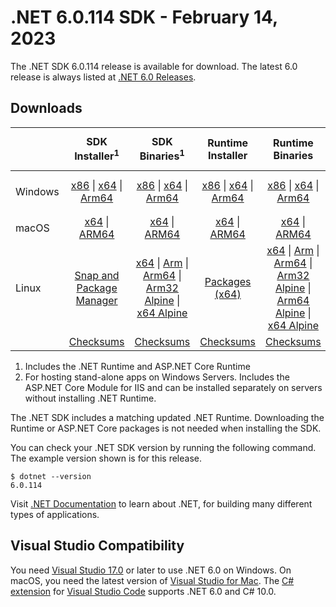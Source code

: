 # .NET 6.0.114 SDK - February 14, 2023

The .NET SDK 6.0.114 release is available for download. The latest 6.0 release is always listed at [.NET 6.0 Releases](../README.md).

## Downloads

|           | SDK Installer<sup>1</sup>                        | SDK Binaries<sup>1</sup>                 | Runtime Installer                                        | Runtime Binaries                                 | ASP.NET Core Runtime           |Windows Desktop Runtime          |
| --------- | :------------------------------------------:     | :----------------------:                 | :---------------------------:                            | :-------------------------:                      | :-----------------:            | :-----------------:            |
| Windows   | [x86][dotnet-sdk-win-x86.exe] \| [x64][dotnet-sdk-win-x64.exe] \| [Arm64][dotnet-sdk-win-arm64.exe] | [x86][dotnet-sdk-win-x86.zip] \| [x64][dotnet-sdk-win-x64.zip] \|  [Arm64][dotnet-sdk-win-arm64.zip] | [x86][dotnet-runtime-win-x86.exe] \| [x64][dotnet-runtime-win-x64.exe] \| [Arm64][dotnet-runtime-win-arm64.exe] | [x86][dotnet-runtime-win-x86.zip] \| [x64][dotnet-runtime-win-x64.zip] \| [Arm64][dotnet-runtime-win-arm64.zip] | [x86][aspnetcore-runtime-win-x86.exe] \| [x64][aspnetcore-runtime-win-x64.exe] \|<br/> [Hosting Bundle][dotnet-hosting-win.exe]<sup>2</sup> | [x86][windowsdesktop-runtime-win-x86.exe] \| [x64][windowsdesktop-runtime-win-x64.exe] \| [Arm64][windowsdesktop-runtime-win-arm64.exe] |
| macOS     | [x64][dotnet-sdk-osx-x64.pkg] \| [ARM64][dotnet-sdk-osx-arm64.pkg] | [x64][dotnet-sdk-osx-x64.tar.gz] \| [ARM64][dotnet-sdk-osx-arm64.tar.gz]  | [x64][dotnet-runtime-osx-x64.pkg] \| [ARM64][dotnet-runtime-osx-arm64.pkg] | [x64][dotnet-runtime-osx-x64.tar.gz] \| [ARM64][dotnet-runtime-osx-arm64.tar.gz]| [x64][aspnetcore-runtime-osx-x64.tar.gz] \| [ARM64][aspnetcore-runtime-osx-arm64.tar.gz] | - |<sup>1</sup>
| Linux     |  [Snap and Package Manager](../install-linux.md)  | [x64][dotnet-sdk-linux-x64.tar.gz] \| [Arm][dotnet-sdk-linux-arm.tar.gz]  \| [Arm64][dotnet-sdk-linux-arm64.tar.gz] \| [Arm32 Alpine][dotnet-sdk-linux-musl-arm.tar.gz]  \| [x64 Alpine][dotnet-sdk-linux-musl-x64.tar.gz] | [Packages (x64)][linux-packages] | [x64][dotnet-runtime-linux-x64.tar.gz] \| [Arm][dotnet-runtime-linux-arm.tar.gz] \| [Arm64][dotnet-runtime-linux-arm64.tar.gz] \| [Arm32 Alpine][dotnet-runtime-linux-musl-arm.tar.gz] \| [Arm64 Alpine][dotnet-runtime-linux-musl-arm64.tar.gz] \| [x64 Alpine][dotnet-runtime-linux-musl-x64.tar.gz]  | [x64][aspnetcore-runtime-linux-x64.tar.gz]<sup>1</sup>  \| [Arm][aspnetcore-runtime-linux-arm.tar.gz]<sup>1</sup> \| [Arm64][aspnetcore-runtime-linux-arm64.tar.gz]<sup>1</sup> \| [x64 Alpine][aspnetcore-runtime-linux-musl-x64.tar.gz] | - | <sup>1</sup> |
|  | [Checksums][checksums-sdk]                             | [Checksums][checksums-sdk]                                      | [Checksums][checksums-runtime]                             | [Checksums][checksums-runtime]  | [Checksums][checksums-runtime]  | [Checksums][checksums-runtime]



1. Includes the .NET Runtime and ASP.NET Core Runtime
2. For hosting stand-alone apps on Windows Servers. Includes the ASP.NET Core Module for IIS and can be installed separately on servers without installing .NET Runtime.


The .NET SDK includes a matching updated .NET Runtime. Downloading the Runtime or ASP.NET Core packages is not needed when installing the SDK.

You can check your .NET SDK version by running the following command. The example version shown is for this release.

```console
$ dotnet --version
6.0.114
```

Visit [.NET Documentation](https://learn.microsoft.com/dotnet/core/) to learn about .NET, for building many different types of applications.

## Visual Studio Compatibility

You need [Visual Studio 17.0](https://visualstudio.microsoft.com) or later to use .NET 6.0 on Windows. On macOS, you need the latest version of [Visual Studio for Mac](https://visualstudio.microsoft.com/vs/mac/). The [C# extension](https://code.visualstudio.com/docs/languages/dotnet) for [Visual Studio Code](https://code.visualstudio.com/) supports .NET 6.0 and C# 10.0.


[blob-runtime]: https://dotnetcli.blob.core.windows.net/dotnet/Runtime/
[blob-sdk]: https://dotnetcli.blob.core.windows.net/dotnet/Sdk/
[release-notes]: https://github.com/dotnet/core/blob/main/release-notes/6.0/6.0.14/6.0.114.md

[checksums-runtime]: https://dotnetcli.blob.core.windows.net/dotnet/checksums/6.0.14-sha.txt
[checksums-sdk]: https://dotnetcli.blob.core.windows.net/dotnet/checksums/6.0.14-sha.txt

[linux-install]: https://learn.microsoft.com/dotnet/core/install/linux
[linux-setup]: https://github.com/dotnet/core/blob/main/Documentation/linux-setup.md

[dotnet-blog]:  https://devblogs.microsoft.com/dotnet/february-2023-updates/
[aspnet-blog]: https://devblogs.microsoft.com/dotnet/announcing-asp-net-core-in-net-6/
[maui-blog]: https://devblogs.microsoft.com/dotnet/update-on-dotnet-maui/
[linux-packages]: ../install-linux.md


[//]: # ( Runtime 6.0.14)
[dotnet-runtime-linux-arm.tar.gz]: https://download.visualstudio.microsoft.com/download/pr/f108cccf-0925-4ec3-bb6e-914fd14afc15/e7c38086f49e4f4378774069b6dce9fe/dotnet-runtime-6.0.14-linux-arm.tar.gz
[dotnet-runtime-linux-arm64.tar.gz]: https://download.visualstudio.microsoft.com/download/pr/52cef887-8713-4085-a8e1-57e18d9a8c2c/85f217a96356c6cb3553883585f44625/dotnet-runtime-6.0.14-linux-arm64.tar.gz
[dotnet-runtime-linux-musl-arm.tar.gz]: https://download.visualstudio.microsoft.com/download/pr/77231727-4255-426a-87e9-2ae32faf8dd8/c0a0162b90ec0b2a7011d5606630afcd/dotnet-runtime-6.0.14-linux-musl-arm.tar.gz
[dotnet-runtime-linux-musl-arm64.tar.gz]: https://download.visualstudio.microsoft.com/download/pr/8aa2abd2-c3e5-41b9-93cc-15cd199145da/f762256769da1dd4d389cce8e433e27f/dotnet-runtime-6.0.14-linux-musl-arm64.tar.gz
[dotnet-runtime-linux-musl-x64.tar.gz]: https://download.visualstudio.microsoft.com/download/pr/a416558d-5d08-4e50-b24d-54b5e72260cb/51c1e141a1f9f084437c50270b79baef/dotnet-runtime-6.0.14-linux-musl-x64.tar.gz
[dotnet-runtime-linux-x64.tar.gz]: https://download.visualstudio.microsoft.com/download/pr/bdd6ca22-dd29-4b4d-a9bf-535a04151a39/cd4e2e686ea044729cfa8eab80ba12a9/dotnet-runtime-6.0.14-linux-x64.tar.gz
[dotnet-runtime-osx-arm64.pkg]: https://download.visualstudio.microsoft.com/download/pr/8ac1e071-ea83-452a-83b6-4fe482ed9a51/03a567b5236ea7b11be0b3f901d876b2/dotnet-runtime-6.0.14-osx-arm64.pkg
[dotnet-runtime-osx-arm64.tar.gz]: https://download.visualstudio.microsoft.com/download/pr/d88d581c-66c4-494d-8bea-922886d27a95/9617e9b18e88e1b02fab40c566b480bd/dotnet-runtime-6.0.14-osx-arm64.tar.gz
[dotnet-runtime-osx-x64.pkg]: https://download.visualstudio.microsoft.com/download/pr/9ccb72c6-1ec5-43e3-884a-3af4a625149f/e29c06718dd33cae7efeb4cb817e620d/dotnet-runtime-6.0.14-osx-x64.pkg
[dotnet-runtime-osx-x64.tar.gz]: https://download.visualstudio.microsoft.com/download/pr/c25fd07e-9ebe-4bef-b53e-8fab7e3cfe0d/87dcc85e499fe8ec272819734822412d/dotnet-runtime-6.0.14-osx-x64.tar.gz
[dotnet-runtime-win-arm64.exe]: https://download.visualstudio.microsoft.com/download/pr/affde4e0-2933-4982-a410-8ee5e3ebd954/8013d4d3f8de2e090dacacbbf9094cde/dotnet-runtime-6.0.14-win-arm64.exe
[dotnet-runtime-win-arm64.zip]: https://download.visualstudio.microsoft.com/download/pr/89b9c572-17d6-47de-87fd-2641f3232d48/3aa6f206df9f6002c0ca73e78902ce34/dotnet-runtime-6.0.14-win-arm64.zip
[dotnet-runtime-win-x64.exe]: https://download.visualstudio.microsoft.com/download/pr/cdd7a605-be77-47fe-a8ac-d982c8e5d692/c8abed93d34b110b4f3d3254e56de254/dotnet-runtime-6.0.14-win-x64.exe
[dotnet-runtime-win-x64.zip]: https://download.visualstudio.microsoft.com/download/pr/c40ed64b-5501-4096-9b51-4b41e0fc26d1/86f7e0cbd77df3ab48db9a6c43b70c75/dotnet-runtime-6.0.14-win-x64.zip
[dotnet-runtime-win-x86.exe]: https://download.visualstudio.microsoft.com/download/pr/36ba8cdf-e5c2-4ab8-96e7-e7133f0517dd/e63c28b38f8896298544263469e9f285/dotnet-runtime-6.0.14-win-x86.exe
[dotnet-runtime-win-x86.zip]: https://download.visualstudio.microsoft.com/download/pr/34101dc8-fcee-4458-aa78-cd888cefd8aa/6bc30a5199bfd75da51bdfa23a17239e/dotnet-runtime-6.0.14-win-x86.zip

[//]: # ( WindowsDesktop 6.0.14)
[windowsdesktop-runtime-win-arm64.exe]: https://download.visualstudio.microsoft.com/download/pr/55813168-b54b-456f-91df-e0aace414af9/770cd0e0d68e6757cd56c0fd14dbf5f7/windowsdesktop-runtime-6.0.14-win-arm64.exe
[windowsdesktop-runtime-win-arm64.zip]: https://download.visualstudio.microsoft.com/download/pr/10a889ac-b978-402d-bb4d-85847e881d02/2f4f2d099819b82275f289fad7a1beee/windowsdesktop-runtime-6.0.14-win-arm64.zip
[windowsdesktop-runtime-win-x64.exe]: https://download.visualstudio.microsoft.com/download/pr/035efed3-6386-4e1d-bcbc-384a20ebf47e/abfbea2303e0ce9cb15d430314e5858f/windowsdesktop-runtime-6.0.14-win-x64.exe
[windowsdesktop-runtime-win-x64.zip]: https://download.visualstudio.microsoft.com/download/pr/e5631431-f761-449b-8b5c-7c72e1734b2e/4e058f3236704fc77045b0d44e0ff2f6/windowsdesktop-runtime-6.0.14-win-x64.zip
[windowsdesktop-runtime-win-x86.exe]: https://download.visualstudio.microsoft.com/download/pr/e66c97f8-3ca5-4cbc-aaf8-77079b21f41f/3ce8574df28f49d85091b1af758eccb7/windowsdesktop-runtime-6.0.14-win-x86.exe
[windowsdesktop-runtime-win-x86.zip]: https://download.visualstudio.microsoft.com/download/pr/864767b1-74e4-429e-af08-b493880f6b29/d6be6fe52135de4c7d88a8b98955a4c2/windowsdesktop-runtime-6.0.14-win-x86.zip

[//]: # ( ASP 6.0.14)
[aspnetcore-runtime-linux-arm.tar.gz]: https://download.visualstudio.microsoft.com/download/pr/4fac9144-1998-4d99-8000-6f8c8a19e9a3/3d722a6e310cf82c898f91138971be5b/aspnetcore-runtime-6.0.14-linux-arm.tar.gz
[aspnetcore-runtime-linux-arm64.tar.gz]: https://download.visualstudio.microsoft.com/download/pr/10762208-8896-423a-b7f3-5084c7548ce7/620af5c42e5a4087478890294dbe39fb/aspnetcore-runtime-6.0.14-linux-arm64.tar.gz
[aspnetcore-runtime-linux-musl-arm.tar.gz]: https://download.visualstudio.microsoft.com/download/pr/88f2261f-462f-4a3e-9c75-b624630c85fe/971ac2be0cd3b951a5fa382ecfd52273/aspnetcore-runtime-6.0.14-linux-musl-arm.tar.gz
[aspnetcore-runtime-linux-musl-arm64.tar.gz]: https://download.visualstudio.microsoft.com/download/pr/4fcfdff9-dc1e-4e24-b791-53567eee30ab/0e0ae255b4fb9fd3294128cb9d20d533/aspnetcore-runtime-6.0.14-linux-musl-arm64.tar.gz
[aspnetcore-runtime-linux-musl-x64.tar.gz]: https://download.visualstudio.microsoft.com/download/pr/f67fc9ad-89b8-4cdb-9a57-f8edd4f476e8/a5e8d5aa74a3abf3f504552571e58544/aspnetcore-runtime-6.0.14-linux-musl-x64.tar.gz
[aspnetcore-runtime-linux-x64.tar.gz]: https://download.visualstudio.microsoft.com/download/pr/092f7e69-2e23-40b3-8f36-628d25ac7109/4995e4e141b26ea049163af84592222c/aspnetcore-runtime-6.0.14-linux-x64.tar.gz
[aspnetcore-runtime-osx-arm64.tar.gz]: https://download.visualstudio.microsoft.com/download/pr/e5afea43-c8ce-4876-8dad-efb09033baab/2b49d236aa076a9934381d9f7db88738/aspnetcore-runtime-6.0.14-osx-arm64.tar.gz
[aspnetcore-runtime-osx-x64.tar.gz]: https://download.visualstudio.microsoft.com/download/pr/80906b59-d713-4d5f-ae1b-32823ff1aa0b/6ac94e7a5652c33595f393d4941c57d1/aspnetcore-runtime-6.0.14-osx-x64.tar.gz
[aspnetcore-runtime-win-arm64.zip]: https://download.visualstudio.microsoft.com/download/pr/18902588-5c3a-40f5-917f-c6aad61af2b4/69f4743586281fd51bb9c0db282f6759/aspnetcore-runtime-6.0.14-win-arm64.zip
[aspnetcore-runtime-win-x64.exe]: https://download.visualstudio.microsoft.com/download/pr/95355fd2-12e2-4a03-b7ef-deff884e040b/a1070d778070557ef3a49eeaac524670/aspnetcore-runtime-6.0.14-win-x64.exe
[aspnetcore-runtime-win-x64.zip]: https://download.visualstudio.microsoft.com/download/pr/35bc5004-3fa9-414d-b262-5826325e1d6c/b67fe9bb5331ec19c8ac63d7c073d54f/aspnetcore-runtime-6.0.14-win-x64.zip
[aspnetcore-runtime-win-x86.exe]: https://download.visualstudio.microsoft.com/download/pr/f7e263ac-64e0-41a6-b6b3-eca6a8ff193b/e8ca4e4568fccaf82d8081ddb9a3e18f/aspnetcore-runtime-6.0.14-win-x86.exe
[aspnetcore-runtime-win-x86.zip]: https://download.visualstudio.microsoft.com/download/pr/c9a46a47-1193-4ca5-9f77-d9f72d369f8d/56ccbe471ea26c98dd302a57f34104bb/aspnetcore-runtime-6.0.14-win-x86.zip
[dotnet-hosting-win.exe]: https://download.visualstudio.microsoft.com/download/pr/321a2352-a7aa-492a-bd0d-491a963de7cc/6d17be7b07b8bc22db898db0ff37a5cc/dotnet-hosting-6.0.14-win.exe


[//]: # ( SDK 6.0.114)
[dotnet-sdk-linux-arm.tar.gz]: https://download.visualstudio.microsoft.com/download/pr/839f7bad-28d3-4645-8e42-8112093df845/4e9f114f0c214cdc243ac9240e087b68/dotnet-sdk-6.0.114-linux-arm.tar.gz
[dotnet-sdk-linux-arm64.tar.gz]: https://download.visualstudio.microsoft.com/download/pr/fd730624-d398-4aa9-b9f7-3038bfddd80c/7288ac8f22c447b8948925d003216d69/dotnet-sdk-6.0.114-linux-arm64.tar.gz
[dotnet-sdk-linux-musl-arm.tar.gz]: https://download.visualstudio.microsoft.com/download/pr/26af434f-50e7-4be9-95fd-8e3148e7986d/81d42a730c5a04a787e10129ce60bea3/dotnet-sdk-6.0.114-linux-musl-arm.tar.gz
[dotnet-sdk-linux-musl-arm64.tar.gz]: https://download.visualstudio.microsoft.com/download/pr/efa07733-ea75-4e1f-b7c0-ad9fd318e483/ca03118389cbd5f3acb7139b4c408a4f/dotnet-sdk-6.0.114-linux-musl-arm64.tar.gz
[dotnet-sdk-linux-musl-x64.tar.gz]: https://download.visualstudio.microsoft.com/download/pr/44e862c6-ce0b-4ecd-9995-28aaf67ea725/9ec3fa827bdc85d663d7491e942573ca/dotnet-sdk-6.0.114-linux-musl-x64.tar.gz
[dotnet-sdk-linux-x64.tar.gz]: https://download.visualstudio.microsoft.com/download/pr/c60f2fef-5b5e-4701-827b-d448b396a056/f5691d9f19da371d0150100233d478f5/dotnet-sdk-6.0.114-linux-x64.tar.gz
[dotnet-sdk-osx-arm64.pkg]: https://download.visualstudio.microsoft.com/download/pr/c613a8b0-a30b-4a16-b834-4eab89912910/229fb3959fc0a616e721d239bf4d07dc/dotnet-sdk-6.0.114-osx-arm64.pkg
[dotnet-sdk-osx-arm64.tar.gz]: https://download.visualstudio.microsoft.com/download/pr/0becdff6-ded8-48a4-9af6-6b561804a946/b0b045cef72a2a5fbf7a5a1c028572e0/dotnet-sdk-6.0.114-osx-arm64.tar.gz
[dotnet-sdk-osx-x64.pkg]: https://download.visualstudio.microsoft.com/download/pr/6ddfd7a6-d5d8-44bc-9d9c-4b0ca750e990/80aafa8f957a17a0bc9c15828c04f91f/dotnet-sdk-6.0.114-osx-x64.pkg
[dotnet-sdk-osx-x64.tar.gz]: https://download.visualstudio.microsoft.com/download/pr/99d8402c-6f5d-433f-a373-704635157311/ab814ae484c7e6952d93a2ea90c5ced5/dotnet-sdk-6.0.114-osx-x64.tar.gz
[dotnet-sdk-win-arm64.exe]: https://download.visualstudio.microsoft.com/download/pr/606705c0-5b40-4841-acaa-86e6e1e5bc06/5b3abc64d78a90a7c7d02d5cc3d1b9ab/dotnet-sdk-6.0.114-win-arm64.exe
[dotnet-sdk-win-arm64.zip]: https://download.visualstudio.microsoft.com/download/pr/ad19f3be-6a7c-4b7f-9a2e-6d3bfb4e3c74/002ed45411634d8d120bb1d0ff3e54f4/dotnet-sdk-6.0.114-win-arm64.zip
[dotnet-sdk-win-x64.exe]: https://download.visualstudio.microsoft.com/download/pr/5295f16c-2ab4-4e31-9f00-489e81ce87ca/8a2c778bbfb08e640229b650214ff6dd/dotnet-sdk-6.0.114-win-x64.exe
[dotnet-sdk-win-x64.zip]: https://download.visualstudio.microsoft.com/download/pr/f347fc2d-df11-4843-9cb4-b77870f152df/1583ab213e0e3ba8ef1ad6388c462d79/dotnet-sdk-6.0.114-win-x64.zip
[dotnet-sdk-win-x86.exe]: https://download.visualstudio.microsoft.com/download/pr/18c9d20e-70b3-49a4-a60c-ef184b492f3f/a624eb3b11fdf2d8efeda4efcf583d14/dotnet-sdk-6.0.114-win-x86.exe
[dotnet-sdk-win-x86.zip]: https://download.visualstudio.microsoft.com/download/pr/76382370-1c3c-4512-9295-f038746658e6/6f9782db8771bbd1af9e3893a2b69e6b/dotnet-sdk-6.0.114-win-x86.zip
